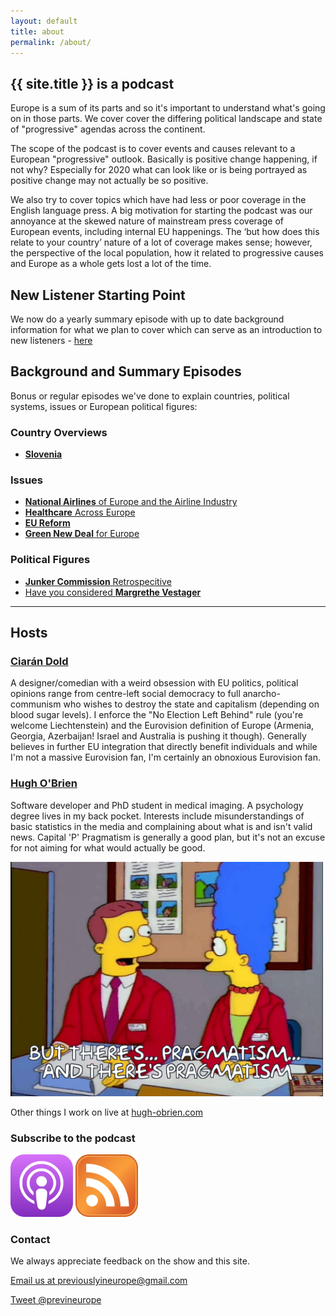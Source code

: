 ```yaml
---
layout: default
title: about
permalink: /about/
---
```

## **{{ site.title }} is a podcast**

Europe is a sum of its parts and so it's important to understand what's going on in those parts. We cover cover the differing political landscape and state of "progressive" agendas across the continent.

The scope of the podcast is to cover events and causes relevant to a European "progressive" outlook. Basically is positive change happening, if not why? Especially for 2020 what can look like or is being portrayed as positive change may not actually be so positive.

We also try to cover topics which have had less or poor coverage in the English language press. A big motivation for starting the podcast was our annoyance at the skewed nature of mainstream press coverage of European events, including internal EU happenings. The ‘but how does this relate to your country’ nature of a lot of coverage makes sense; however, the perspective of the local population, how it related to progressive causes and Europe as a whole gets lost a lot of the time.

## **New Listener Starting Point**

We now do a yearly summary episode with up to date background information for what we plan to cover which can serve as an introduction to new listeners - [here](/2020/01/27/Subsequently-in-Europe-2020.html)


## **Background and Summary Episodes**

Bonus or regular episodes we've done to explain countries, political systems, issues or European political figures:

### Country Overviews
- [**Slovenia**](/2019/05/06/Bonus-Episode-Slovenia.html)

### Issues
- [**National Airlines** of Europe and the Airline Industry](/2019/10/16/What's-up-with-Airlines-in-Europe.html)
- [**Healthcare** Across Europe](/2019/08/21/Bonus-Episode-European-Healthcare.html)
- [**EU Reform**](/2019/07/17/Bonus-Episode-Reform-Europe.html)
- [**Green New Deal** for Europe](/2019/06/30/A-New-Deal-for-a-melting-Europe.html)

### Political Figures
- [**Junker Commission** Retrospecitive](/2019/12/25/Juncker-Commission-A-Retrospective.html)
- [Have you considered **Margrethe Vestager**](/2019/09/29/Vestager-Might-Have-Been-A-Better-Commission-President.html)

---------------


## **Hosts**

### [**Ciarán Dold**](https://twitter.com/CiaranDold)

A designer/comedian with a weird obsession with EU politics, political opinions range from centre-left social democracy to full anarcho-communism who wishes to destroy the state and capitalism (depending on blood sugar levels). I enforce the "No Election Left Behind" rule (you're welcome Liechtenstein) and the Eurovision definition of Europe (Armenia, Georgia, Azerbaijan! Israel and Australia is pushing it though). Generally believes in further EU integration that directly benefit individuals and while I'm not a massive Eurovision fan, I'm certainly an obnoxious Eurovision fan.

### [**Hugh O'Brien**](https://twitter.com/{{site.twitter_username}})
Software developer and PhD student in medical imaging. A psychology degree lives in my back pocket. Interests include misunderstandings of basic statistics in the media and complaining about what is and isn't valid news. Capital 'P' Pragmatism is generally a good plan, but it's not an excuse for not aiming for what would actually be good.

<img src="/assets/images/pragmatic.gif" alt="RSS feed" style="width: 500px;"/>

Other things I work on live at [hugh-obrien.com](http://hugh-obrien.com)

### **Subscribe to the podcast**

[<img src="/assets/images/apple.svg" alt="Apple podcasts" style="width: 100px;"/>](https://itunes.apple.com/ie/podcast/previously-in-europe/id1135603045?mt=2)
[<img src="/assets/images/rss.svg" alt="RSS feed" style="width: 100px;"/>](https://rss.simplecast.com/podcasts/2120/rss)

### **Contact**

We always appreciate feedback on the show and this site.

[Email us at previouslyineurope@gmail.com](mailto:{{site.email}})

[Tweet @previneurope](http://twitter.com/{{site.twitter_username}})
